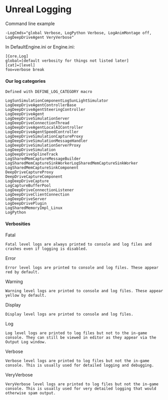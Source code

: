 # Unreal Logging

Command line example

```
-LogCmds="global Verbose, LogPython Verbose, LogAnimMontage off, LogDeepDriveAgent VeryVerbose"
```

In DefaultEngine.ini or Engine.ini:

```
[Core.Log]
global=[default verbosity for things not listed later]
[cat]=[level]
foo=verbose break
```

#### Our log categories

    Defined with DEFINE_LOG_CATEGORY macro

```
LogSunSimulationComponentLogSunLightSimulator
LogDeepDriveAgentControllerBase
LogDeepDriveAgentSteeringController
LogDeepDriveAgent
LogDeepDriveSimulationServer
LogDeepDriveConnectionThread
LogDeepDriveAgentLocalAIController
LogDeepDriveAgentSpeedController
LogDeepDriveSimulationCaptureProxy
LogDeepDriveSimulationMessageHandler
LogDeepDriveSimulationServerProxy
LogDeepDriveSimulation
LogDeepDriveSplineTrack
LogSharedMemCaptureMessageBuilder
LogSharedMemCaptureSinkWorkerLogSharedMemCaptureSinkWorker
LogSharedMemCaptureSinkComponent
DeepDriveCaptureProxy
DeepDriveCaptureComponent
LogDeepDriveCapture
LogCaptureBufferPool
LogDeepDriveConnectionListener
LogDeepDriveClientConnection
LogDeepDriveServer
LogDeepDrivePlugin
LogSharedMemoryImpl_Linux
LogPython
```


#### Verbosities

Fatal

    Fatal level logs are always printed to console and log files and crashes even if logging is disabled.

Error

    Error level logs are printed to console and log files. These appear red by default.

Warning

    Warning level logs are printed to console and log files. These appear yellow by default.

Display

    Display level logs are printed to console and log files.

Log

    Log level logs are printed to log files but not to the in-game console. They can still be viewed in editor as they appear via the Output Log window.

Verbose

    Verbose level logs are printed to log files but not the in-game console. This is usually used for detailed logging and debugging.

VeryVerbose

    VeryVerbose level logs are printed to log files but not the in-game console. This is usually used for very detailed logging that would otherwise spam output.
